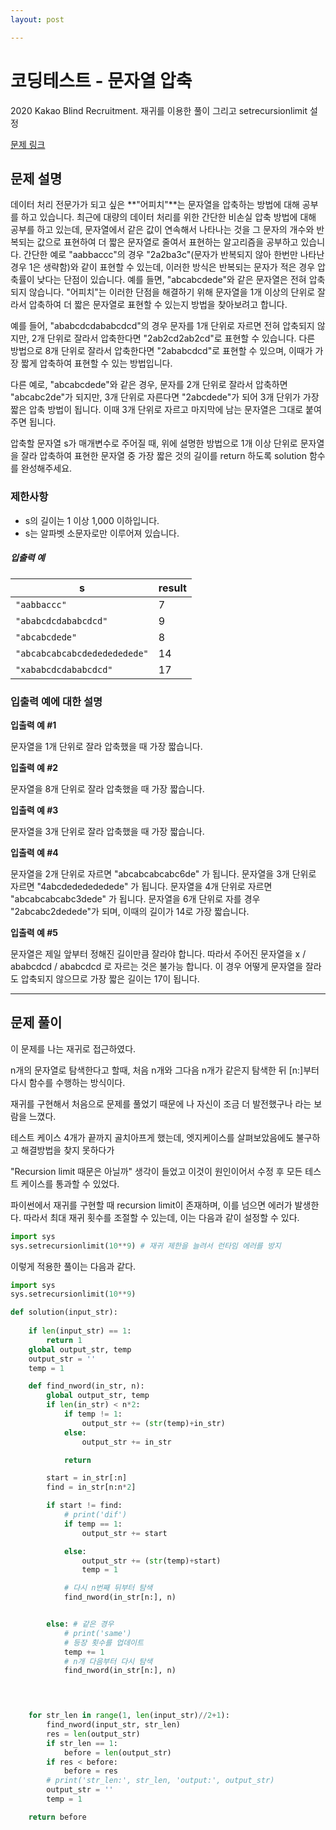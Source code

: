 ```yaml
---
layout: post

---
```


# 코딩테스트 - 문자열 압축

2020 Kakao Blind Recruitment. 재귀를 이용한 풀이 그리고 setrecursionlimit 설정

[문제 링크](https://programmers.co.kr/learn/courses/30/lessons/60057#qna)

## 문제 설명

데이터 처리 전문가가 되고 싶은 **"어피치"**는 문자열을 압축하는 방법에 대해 공부를 하고 있습니다. 최근에 대량의 데이터 처리를 위한 간단한 비손실 압축 방법에 대해 공부를 하고 있는데, 문자열에서 같은 값이 연속해서 나타나는 것을 그 문자의 개수와 반복되는 값으로 표현하여 더 짧은 문자열로 줄여서 표현하는 알고리즘을 공부하고 있습니다.
간단한 예로 "aabbaccc"의 경우 "2a2ba3c"(문자가 반복되지 않아 한번만 나타난 경우 1은 생략함)와 같이 표현할 수 있는데, 이러한 방식은 반복되는 문자가 적은 경우 압축률이 낮다는 단점이 있습니다. 예를 들면, "abcabcdede"와 같은 문자열은 전혀 압축되지 않습니다. "어피치"는 이러한 단점을 해결하기 위해 문자열을 1개 이상의 단위로 잘라서 압축하여 더 짧은 문자열로 표현할 수 있는지 방법을 찾아보려고 합니다.

예를 들어, "ababcdcdababcdcd"의 경우 문자를 1개 단위로 자르면 전혀 압축되지 않지만, 2개 단위로 잘라서 압축한다면 "2ab2cd2ab2cd"로 표현할 수 있습니다. 다른 방법으로 8개 단위로 잘라서 압축한다면 "2ababcdcd"로 표현할 수 있으며, 이때가 가장 짧게 압축하여 표현할 수 있는 방법입니다.

다른 예로, "abcabcdede"와 같은 경우, 문자를 2개 단위로 잘라서 압축하면 "abcabc2de"가 되지만, 3개 단위로 자른다면 "2abcdede"가 되어 3개 단위가 가장 짧은 압축 방법이 됩니다. 이때 3개 단위로 자르고 마지막에 남는 문자열은 그대로 붙여주면 됩니다.

압축할 문자열 s가 매개변수로 주어질 때, 위에 설명한 방법으로 1개 이상 단위로 문자열을 잘라 압축하여 표현한 문자열 중 가장 짧은 것의 길이를 return 하도록 solution 함수를 완성해주세요.

### 제한사항

- s의 길이는 1 이상 1,000 이하입니다.
- s는 알파벳 소문자로만 이루어져 있습니다.

##### 입출력 예

| s                            | result |
| ---------------------------- | ------ |
| `"aabbaccc"`                 | 7      |
| `"ababcdcdababcdcd"`         | 9      |
| `"abcabcdede"`               | 8      |
| `"abcabcabcabcdededededede"` | 14     |
| `"xababcdcdababcdcd"`        | 17     |

### 입출력 예에 대한 설명

**입출력 예 #1**

문자열을 1개 단위로 잘라 압축했을 때 가장 짧습니다.

**입출력 예 #2**

문자열을 8개 단위로 잘라 압축했을 때 가장 짧습니다.

**입출력 예 #3**

문자열을 3개 단위로 잘라 압축했을 때 가장 짧습니다.

**입출력 예 #4**

문자열을 2개 단위로 자르면 "abcabcabcabc6de" 가 됩니다.
문자열을 3개 단위로 자르면 "4abcdededededede" 가 됩니다.
문자열을 4개 단위로 자르면 "abcabcabcabc3dede" 가 됩니다.
문자열을 6개 단위로 자를 경우 "2abcabc2dedede"가 되며, 이때의 길이가 14로 가장 짧습니다.

**입출력 예 #5**

문자열은 제일 앞부터 정해진 길이만큼 잘라야 합니다.
따라서 주어진 문자열을 x / ababcdcd / ababcdcd 로 자르는 것은 불가능 합니다.
이 경우 어떻게 문자열을 잘라도 압축되지 않으므로 가장 짧은 길이는 17이 됩니다.



---

## 문제 풀이

이 문제를 나는 재귀로 접근하였다.

n개의 문자열로 탐색한다고 할때, 처음 n개와 그다음 n개가 같은지 탐색한 뒤 [n:]부터 다시 함수를 수행하는 방식이다.

재귀를 구현해서 처음으로 문제를 풀었기 때문에 나 자신이 조금 더 발전했구나 라는 보람을 느꼈다.

테스트 케이스 4개가 끝까지 골치아프게 했는데, 엣지케이스를 살펴보았음에도 불구하고 해결방법을 찾지 못하다가   

"Recursion limit 때문은 아닐까" 생각이 들었고 이것이 원인이어서 수정 후 모든 테스트 케이스를 통과할 수 있었다.



파이썬에서 재귀를 구현할 때 recursion limit이 존재하며, 이를 넘으면 에러가 발생한다. 따라서 최대 재귀 횟수를 조절할 수 있는데, 이는 다음과 같이 설정할 수 있다.

```python
import sys
sys.setrecursionlimit(10**9) # 재귀 제한을 늘려서 런타임 에러를 방지
```



이렇게 적용한 풀이는 다음과 같다.

```python
import sys
sys.setrecursionlimit(10**9)

def solution(input_str):
    
    if len(input_str) == 1:
        return 1
    global output_str, temp
    output_str = ''
    temp = 1

    def find_nword(in_str, n):
        global output_str, temp
        if len(in_str) < n*2:
            if temp != 1:
                output_str += (str(temp)+in_str)
            else:
                output_str += in_str

            return 

        start = in_str[:n]
        find = in_str[n:n*2]

        if start != find:
            # print('dif')
            if temp == 1:
                output_str += start

            else:
                output_str += (str(temp)+start)
                temp = 1

            # 다시 n번째 뒤부터 탐색
            find_nword(in_str[n:], n)


        else: # 같은 경우
            # print('same')
            # 등장 횟수를 업데이트
            temp += 1
            # n개 다음부터 다시 탐색
            find_nword(in_str[n:], n)


    

    for str_len in range(1, len(input_str)//2+1):
        find_nword(input_str, str_len)
        res = len(output_str)
        if str_len == 1:
            before = len(output_str)
        if res < before:
            before = res
        # print('str_len:', str_len, 'output:', output_str)
        output_str = ''
        temp = 1

    return before
```



